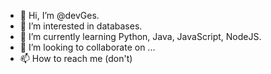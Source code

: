 - 👋 Hi, I’m @devGes.
- 👀 I’m interested in databases.
- 🌱 I’m currently learning Python, Java, JavaScript, NodeJS.
- 💞️ I’m looking to collaborate on ...
- 📫 How to reach me (don't)

<!---
devGes/devGes is a ✨ special ✨ repository because its `README.md` (this file) appears on your GitHub profile.
You can click the Preview link to take a look at your changes.
--->
